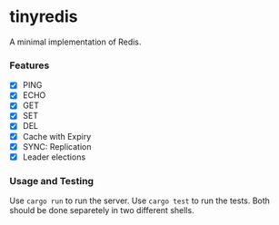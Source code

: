 # tinyredis 

A minimal implementation of Redis.

### Features
- [x] PING
- [x] ECHO
- [x] GET
- [x] SET
- [x] DEL
- [x] Cache with Expiry
- [x] SYNC: Replication 
- [x] Leader elections

### Usage and Testing

Use `cargo run` to run the server. Use `cargo test` to run the tests. Both should be done separetely in two different shells.
